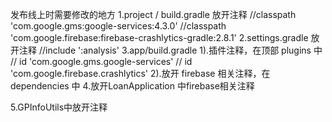 发布线上时需要修改的地方
1.project / build.gradle 放开注释
   //classpath 'com.google.gms:google-services:4.3.0'
   //classpath 'com.google.firebase:firebase-crashlytics-gradle:2.8.1'
2.settings.gradle 放开注释 //include ':analysis'
3.app/build.gradle
   1).插件注释，在顶部 plugins 中
        // id 'com.google.gms.google-services'
        // id 'com.google.firebase.crashlytics'
   2).放开 firebase 相关注释，在 dependencies 中
4.放开LoanApplication 中firebase相关注释

5.GPInfoUtils中放开注释